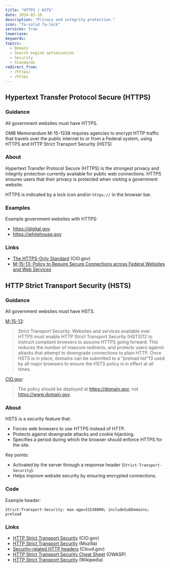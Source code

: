 ```yaml
---
title: "HTTPS / HSTS"
date: 2024-03-10
description: "Privacy and integrity protection."
icon: "fa-solid fa-lock"
services: true
lowercase: 
keywords: 
topics:
  - Domain
  - Search engine optimization
  - Security
  - Standards
redirect_from:
  - /https/
  - /https
---
```


## Hypertext Transfer Protocol Secure (HTTPS)

### Guidance

All government websites must have HTTPS.

OMB Memorandum M-15-1338 requires agencies to encrypt HTTP traffic that travels
over the public internet to or from a Federal system, using HTTPS and HTTP Strict Transport
Security (HSTS)

### About

Hypertext Transfer Protocol Secure (HTTPS) is the strongest privacy and integrity protection currently available for public web connections. HTTPS ensures users that their privacy is protected when visiting a government website.

HTTPS is indicated by a lock icon and/or `https://` in the browser bar.

### Examples

Example government websites with HTTPS:

* <https://digital.gov>
* <https://whitehouse.gov>

### Links

* [The HTTPS-Only Standard](https://https.cio.gov/) (CIO.gov)
* [M-15-13: Policy to Require Secure Connections across Federal Websites and Web
Services](https://www.whitehouse.gov/wp-content/uploads/legacy_drupal_files/omb/memoranda/2015/m-15-13.pdf)

## HTTP Strict Transport Security (HSTS)
 
### Guidance

All government websites must have HSTS.

[M-15-13](https://www.whitehouse.gov/wp-content/uploads/legacy_drupal_files/omb/memoranda/2015/m-15-13.pdf):

> Strict Transport Security: Websites and services available over HTTPS must enable HTTP Strict Transport Security (HSTS)12 to instruct compliant browsers to assume HTTPS going forward. This reduces the number of insecure redirects, and protects users against attacks that attempt to downgrade connections to plain HTTP. Once HSTS is in place, domains can be submitted to a "preload list"13 used by all major browsers to ensure the HSTS policy is in effect at all times.

[CIO.gov](https://https.cio.gov/hsts/):

> The policy should be deployed at https://domain.gov, not https://www.domain.gov.

### About

HSTS is a security feature that:

- Forces web browsers to use HTTPS instead of HTTP.
- Protects against downgrade attacks and cookie hijacking.
- Specifies a period during which the browser should enforce HTTPS for the site.

Key points:

- Activated by the server through a response header (`Strict-Transport-Security`).
- Helps improve website security by ensuring encrypted connections.

### Code

Example header:

`Strict-Transport-Security: max-age=31536000; includeSubDomains; preload`

### Links

* [HTTP Strict Transport Security](https://https.cio.gov/hsts/) (CIO.gov)
* [HTTP Strict Transport Security](https://developer.mozilla.org/en-US/docs/Web/HTTP/Headers/) (Mozilla)
* [Security-related HTTP headers](https://cloud.gov/docs/management/headers/) (Cloud.gov)
* [HTTP Strict Transport Security Cheat Sheet](https://cheatsheetseries.owasp.org/cheatsheets/HTTP_Strict_Transport_Security_Cheat_Sheet.html) (OWASP)
* [HTTP Strict Transport Security](https://en.wikipedia.org/wiki/HTTP_Strict_Transport_Security) (Wikipedia)